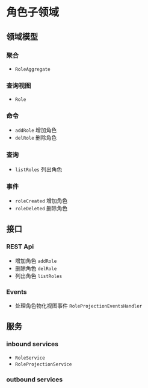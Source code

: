 # 角色子领域

## 领域模型

### 聚合

- `RoleAggregate`

### 查询视图

- `Role`

### 命令

- `addRole` 增加角色
- `delRole` 删除角色

### 查询

- `listRoles` 列出角色

### 事件

- `roleCreated` 增加角色
- `roleDeleted` 删除角色

## 接口

### REST Api

- 增加角色 `addRole`
- 删除角色 `delRole`
- 列出角色 `listRoles`

### Events

- 处理角色物化视图事件 `RoleProjectionEventsHandler`

## 服务

### inbound services

- `RoleService`
- `RoleProjectionService`

### outbound services
